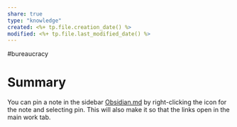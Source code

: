 ```yaml
---
share: true
type: "knowledge"
created: <%+ tp.file.creation_date() %> 
modified: <%+ tp.file.last_modified_date() %>
---
```

#bureaucracy 
# Summary
 
You can pin a note in the sidebar [Obsidian.md](./Obsidian.md) by right-clicking the icon for the note and selecting pin. This will also make it so that the links open in the main work tab.